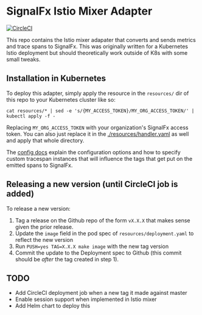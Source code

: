 # SignalFx Istio Mixer Adapter

[![CircleCI](https://circleci.com/gh/signalfx/signalfx-istio-adapter.svg?style=shield)](https://circleci.com/gh/signalfx/signalfx-istio-adapter)

This repo contains the Istio mixer adapater that converts and sends metrics and
trace spans to SignalFx.  This was originally written for a Kubernetes Istio
deployment but should theoretically work outside of K8s with some small tweaks.

## Installation in Kubernetes

To deploy this adapter, simply apply the resource in the `resources/` dir of
this repo to your Kubernetes cluster like so:

`cat resources/* | sed -e 's/{MY_ACCESS_TOKEN}/MY_ORG_ACCESS_TOKEN/' | kubectl apply -f -`

Replacing `MY_ORG_ACCESS_TOKEN` with your organization's SignalFx access
token.  You can also just replace it in the [./resources/handler.yaml](./resources/handler.yaml)
as well and apply that whole directory.

The [config docs](./signalfx/config/signalfx.config.pb.html) explain the
configuration options and how to specify custom tracespan instances that will
influence the tags that get put on the emitted spans to SignalFx.

## Releasing a new version (until CircleCI job is added)

To release a new version:

1. Tag a release on the Github repo of the form `vX.X.X` that makes sense given the prior release.
2. Update the `image` field in the pod spec of `resources/deployment.yaml` to reflect the new version
3. Run `PUSH=yes TAG=X.X.X make image` with the new tag version
4. Commit the update to the Deployment spec to Github (this commit should be *after* the tag created in step 1).

## TODO

 - Add CircleCI deployment job when a new tag it made against master
 - Enable session support when implemented in Istio mixer
 - Add Helm chart to deploy this
